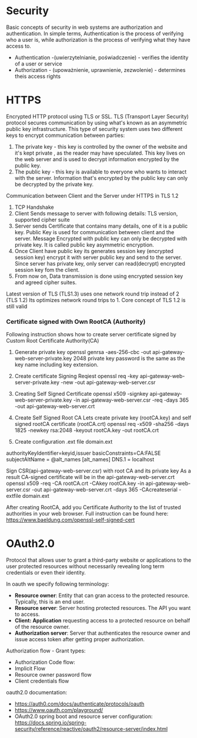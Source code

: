 
# Security

Basic concepts of security in web systems are authorization and authentication.
In simple terms, Authentication is the process of verifying who a user is, while authorization is the process of verifying what they have access to.

* Authentication -(uwierzytelnianie, poświadczenie)  - verifies the identity of a user or service
* Authorization - (upoważnienie, uprawnienie, zezwolenie) - determines theis access rights


# HTTPS
Encrypted HTTP protocol using TLS or SSL.
TLS (Transport Layer Security) protocol secures communication by using what's known as an asymmetric public key infrastructure.
This type of security system uses two different keys to encrypt communication between parties:
1. The private key - this key is controlled by the owner of the website and it's kept private
, as the reader may have speculated. This key lives on the web server and is used to decrypt information encrypted by the public key.
2. The public key - this key is available to everyone who wants to interact with the server.
Information that's encrypted by the public key can only be decrypted by the private key.

Communication between Client and the Server under HTTPS in TLS 1.2 
1. TCP Handshake
2. Client Sends message to server with following details: TLS version, supported cipher suite
3. Server sends Certificate that contains many details, one of it is a public key.
Public Key is used for communication between client and the server.
Message Encrypted with public key can only be decrypted with private key. 
It is called public key  asymmetric encryption.
4. Once Client have public key its generates session key (encrypted session key)
encrypt it with server public key and send to the server.
Since server has private key, only server can read(decrypt) encrypted session key fom the client.
5. From now on, Data transmission is done using encrypted session key and agreed cipher suites. 

Latest version of TLS (TLS1.3) uses one network round trip instead of 2 (TLS 1.2)
Its optimizes network round trips to 1.
Core concept of TLS 1.2 is still valid 

### Certificate signed with Own RootCA (Authority)
Following instruction shows how to create server certificate signed by Custom Root Certificate Authority(CA)

1. Generate private key
openssl genrsa -aes-256-cbc -out api-gateway-web-server-private.key 2048
private key password is the same as the key name including key extension.

2. Create certificate Signing Reqiest
openssl req -key api-gateway-web-server-private.key -new -out api-gateway-web-server.csr

3. Creating Self Signed Certificate
openssl x509 -signkey api-gateway-web-server-private.key -in api-gateway-web-server.csr -req -days 365 -out api-gateway-web-server.crt

4. Create Self Signed Root CA
Lets create private key (rootCA.key) and self signed rootCA certificate (rootCA.crt)
openssl req -x509 -sha256 -days 1825 -newkey rsa:2048 -keyout rootCA.key -out rootCA.crt

5. Create configuration .ext file domain.ext

authorityKeyIdentifier=keyid,issuer
basicConstraints=CA:FALSE
subjectAltName = @alt_names
[alt_names]
DNS.1 = localhost

Sign CSR(api-gateway-web-server.csr) with root CA and its private key
As a result CA-signed certificate will be in the api-gateway-web-server.crt
openssl x509 -req -CA rootCA.crt -CAkey rootCA.key -in api-gateway-web-server.csr -out api-gateway-web-server.crt -days 365 -CAcreateserial -extfile domain.ext


After creating RootCA, add you Certificate Authority to the list of trusted authorities in your web browser.
Full instruction can be found here:
https://www.baeldung.com/openssl-self-signed-cert


# OAuth2.0 
Protocol that allows user to grant a third-party website or applications
to the user protected resources without necessarily revealing 
long term credentials or even their identity.

In oauth we specify following terminology:
* **Resource owner**: Entity that can gran access to the protected resource. Typically, this is an end user.
* **Resource server**: Server hosting protected resources. The API you want to access.
* **Client: Application** requesting access to a protected resource on behalf of the resource owner.
* **Authorization server**: Server that authenticates the resource owner and issue access token after getting proper authorization.

Authorization flow - Grant types:
* Authorization Code flow:
* Implicit Flow
* Resource owner password flow 
* Client credentials flow

oauth2.0 documentation:
* https://auth0.com/docs/authenticate/protocols/oauth
* https://www.oauth.com/playground/
* OAuth2.0 spring boot and resource server configuration:
https://docs.spring.io/spring-security/reference/reactive/oauth2/resource-server/index.html
